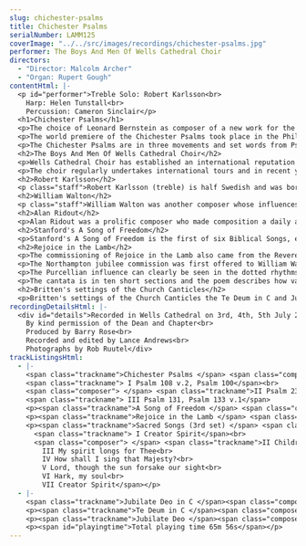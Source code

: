 ```yaml
---
slug: chichester-psalms
title: Chichester Psalms
serialNumber: LAMM125
coverImage: "../../src/images/recordings/chichester-psalms.jpg"
performer: The Boys And Men Of Wells Cathedral Choir
directors:
  - "Director: Malcolm Archer"
  - "Organ: Rupert Gough"
contentHtml: |-
  <p id="performer">Treble Solo: Robert Karlsson<br>
    Harp: Helen Tunstall<br>
    Percussion: Cameron Sinclair</p>
  <h1>Chichester Psalms</h1>
  <p>The choice of Leonard Bernstein as composer of a new work for the 1965 Southern Cathedral's Festival at Chichester Cathedral was an inspired one, and the wisdom of the organist, John Birch, and the Dean, Walter Hussey in commissioning Bernstein ensured the creation of something different and exciting, a work which was destined to become firmly in the domain of significant choral compositions of the 20th century.</p>
  <p>The world premiere of the Chichester Psalms took place in the Philharmonic Hall, New York in 1965 with the composer conducting, followed by the performance in the Chichester Festival in July that year, conducted by John Birch. It quickly established itself as an enduringly popular work with choirs. Bernstein's stunning musicianship and instinctive talent as a composer had already been proven in his world famous works for the stage, most notably in West Side Story, a brilliant score which combines classical and popular styles in a clever, highly successful and racy manner. However, Bernstein as a composer for the church was a dimension waiting to be explored. Given his own Jewish roots, it is hardly surprising that he was attracted by the idea, nor surprising that he should choose the words of the Psalms and set them in Hebrew. Wisely, he provided two versions of the work, one for orchestra and a slimmed down, but no less effective, version for organ, harp and percussion.</p>
  <p>The Chichester Psalms are in three movements and set words from Psalms 108, 100, 23, 2 and Psalms 131 and 133. The work was Bernstein's first composition after his third Symphony, the Kaddish Symphony. Both works have strongly Jewish influences, but where the Symphony is full of tension and despair, the Chichester Psalms is serene and joyful. It is a strongly tonal work showing Bernstein's reaction against a period of experimentation with twelve tone music, an experiment which he ultimately discarded as being untrue to his own natural musical personality: 'It just wasn't my music, it wasn't honest'. The declamatory opening uses the interval of the seventh, (an interval that pervades both the first and last movements) followed by an extrovert and highly rhythmic setting of Psalm 100. The serene second movement is the setting of Psalm 23, and opens with a lyrical solo to be sung by either a boy or a counter-tenor. The chorus sopranos echo the solo song until the serenity is broken by the men's voices singing verses from Psalm 2; 'Why do the heathen so furiously rage together', though the calm mood of the opening returns later. After an opening prelude to the third movement, reflecting some of the discord and tension of the second movement, the tranquil mood returns with a hushed and flowing melody in 10/4, a setting of Psalm 131 and the first verse of Psalm 133. Here, perhaps for the first time in the work, we catch a glimpse of Bernstein the stage composer, with his bursting melodic exuberance. The work ends with quiet and peaceful unaccompanied singing of the words;'behold how good and joyful a thing it is; brethren to dwell together in unity'.</p>
  <h2>The Boys And Men Of Wells Cathedral Choir</h2>
  <p>Wells Cathedral Choir has established an international reputation through its many recordings, broadcasts and tours. The choir, which sings the daily services in the cathedral, has an extensive repertoire from all historical periods. The music foundation at Wells consists of 18 boy choristers and 18 girl choristers (two separate choirs) 9 vicars choral, 3 choral scholars and 3 organists. The history of the choir is as old as the building itself and records of the Vicars Choral go back to 1136. It is known that there were boys singing in Wells even earlier than that. In the fourteenth century, the Bishop provided the choir with a proper income and built Vicars Close, a unique mediaeval street which still exists today housing all the organists and choirmen. In recent years the choir has included choral scholars who are either gap year students or postgraduates who serve for one or two years.</p>
  <p>The choir regularly undertakes international tours and in recent years it has visited Canada, the USA, France, Italy, Germany, Brazil, Singapore and New Zealand. The Choir makes an average of two recordings each year, and the Vicars Choral have also produced several recordings on their own of both sacred and secular repertoire.</p>
  <h2>Robert Karlsson</h2>
  <p class="staff">Robert Karlsson (treble) is half Swedish and was born in Orebro in 1987. He comes from a musical family; his stepfather works in the music business and his grandmother was a professional singer in Sweden. He is the oldest of five children, and he lives in Highbridge in Somerset. Robert became a chorister at Wells Cathedral and a pupil at Wells Cathedral School in September 1996 and since then he has become a regular soloist with the choir as well as Deputy Head Chorister. He has twice been a finalist in the BBC Young Chorister of the Year competition and has already sung solos on several recordings with the Cathedral Choir. When Robert is not singing, he can be found enjoying a variety of sports including rugby, football, hockey and judo.</p>
  <h2>William Walton</h2>
  <p class="staff">William Walton was another composer whose influences were in some way shaped by English Cathedral Music. He entered the choir school at Christ Church, Oxford in 1912, where he remained for six years as both chorister and undergraduate. His earliest compositions date from this time, and his Jubilate Deo also has close Christ Church connections. It was written in 1972 for the English Bach Festival and given its first performance in the Cathedral under Simon Preston, with Stephen Darlington playing the organ. Walton was present to hear it. It is a rhythmically clear-cut and exuberant setting, with double choir writing at the opening, though the central section for soloists has a more gentle treatment for the words'Be ye sure that the Lord he is God'.</p>
  <h2>Alan Ridout</h2>
  <p>Alan Ridout was a prolific composer who made composition a daily and enjoyable discipline. His wide range of works include choral and organ music, chamber music, ballets, operettas and orchestral works. He also taught composition. For the majority of his working life, he lived in the shadow of cathedral music and never more fruitfully than in Canterbury, where his musical relationship with Allan Wicks was creative and productive. It was for him that he wrote his first and second sets of Sacred Songs. Alan Ridout was very drawn by the sound of different cathedral choirs with their own distinctive characteristics, and it was after hearing the sound of Guildford Cathedral boys under Barry Rose in a TV documentary about Ridout's work'Moses and the Red Sea', that he wrote his Sacred Songs, set 3 dedicating them to the Guildford choristers. Since Guildford Cathedral was dedicated to the Holy Spirit, Barry Rose suggested that a Whitsuntide theme would be appropriate, as exemplified in the opening song which is repeated at the end;'Creator Spirit, by whose Aid'.</p>
  <h2>Stanford's A Song of Freedom</h2>
  <p>Stanford's A Song of Freedom is the first of six Biblical Songs, each bearing a specific title; others include 'A Song of Peace' and 'A Song of Wisdom'. They were published in 1909 and'A Song of Freedom' was written for the voice of baritone Harry Plunket Greene (1865-1936) who was a good friend of Stanford's. It sets verses 1-4 and 5-7 from Psalm 126 as two verses each followed by the refrain 'whereof we rejoice'. Stanford intended each of these songs to be followed by an arrangement of a well-known hymn, in this case;'Let us with a gladsome mind'</p>
  <h2>Rejoice in the Lamb</h2>
  <p>The commissioning of Rejoice in the Lamb also came from the Reverend Walter Hussey, then vicar of St Matthew's Church, Northampton, who was looking for a commissioned work to celebrate the jubilee of the building in 1943. Hussey, always a great patron of the arts, commissioned not only from composers but also artists and sculptors while he was at Northampton. These included Henry Moore and Graham Sutherland and later, when he was Dean of Chichester, John Piper amongst others.</p>
  <p>The Northampton jubilee commission was first offered to William Walton, who declined, whereupon it was offered to Benjamin Britten, who accepted. This festival cantata is scored for soloists, choir and organ and Britten chooses words from the rambling and chaotic, yet highly visionary poem Jubilate Agno by Christopher Smart, written while Smart was in a mental institution. It had been published for the first time in 1939 and Britten was introduced to it while he was in America. As Peter Porter observed:'Smart captures in his poem an innocence known only perhaps to children and the benignly insane, and in doing so shows the rest of us... that heaven does indeed lie about us'. Humphrey Carpenter, Britten's biographer, describes Rejoice in the Lamb as standing as a pair and in relation to Serenade as A Ceremony of Carols does to Hymn to St. Cecilia. '....the influence of Purcell is perceptible for the first time in Britten's music. Once more innocence is depicted in musical simplicity'.</p>
  <p>The Purcellian influence can clearly be seen in the dotted rhythms of the Hallelujah section. It is the sheer economy of musical means which makes this work so magical. There is never a wasted note and the opening of the work is simplicity itself, with unison writing which rarely moves away from middle C, the note which is the start of every child's musical knowledge.</p>
  <p>The cantata is in ten short sections and the poem describes how various aspects of creation worship God, each in their own fashion. The lyrical writing for 'my cat Jeoffry' is given to a boy soloist, and the organ accompaniment paints with vivid colour the feline athleticism of the cat 'wreathing his body seven times round with elegant quickness'. Equally athletic is the mouse, sung by the alto, whilst calm and poetic are the flowers, lyrically painted by the tenor soloist. Smart personifies the flower as 'glorifying God' and 'the root parries the adversary' whilst Britten's music responds with sublime integrity. Smart also describes his own suffering and likens the misunderstanding and mistreatment he has suffered to the suffering of Christ, though Christ's deliverance from these is an occasion to praise him. The bass solo in the eighth section describes four letters of the alphabet (ÔH is a spirit' being a pun on 'aspirate') and the ninth section for full chorus describes the musical instruments and how they praise God, before the Hallelujah section returns to finish the work.</p>
  <h2>Britten's settings of the Church Canticles</h2>
  <p>Britten's settings of the Church Canticles the Te Deum in C and Jubilate Deo though written at separate times, work well as a pair, since they are in the same key. The Te Deum was written for Maurice Vinden and the choir of St Mark's, North Audley Street, London, and the Jubilate for the choir of St. George's Chapel, Windsor, at the request of H.R.H. the Duke of Edinburgh. Britten's ingenious and original treatment of these texts reflects the musical imagination of a man unhampered by the sound of other familiar settings. Since he was not a church musician, he was able to approach these commissions from an entirely fresh viewpoint, and in so doing he created two enduring masterpieces. Again, musical simplicity is the key, and never more effectively than in the opening of the Te Deum in C which is built entirely on various inversions of a C major chord. The words'Thou art the King of glory, O Christ' are seen through the eyes of a child, with a hauntingly lyrical treble solo. The vocal writing throughout the work is always colourfully and perfectly matched to the words, and the organ part is always supportive, effective and never lacking in interest. The charming Jubilate Deo is a concise and vivacious setting with a lively accompaniment and the bell-like opening consists of answering phrases from the upper and lower voices.</p>
recordingDetailsHtml: |-
  <div id="details">Recorded in Wells Cathedral on 3rd, 4th, 5th July 2000<br>
    By kind permission of the Dean and Chapter<br>
    Produced by Barry Rose<br>
    Recorded and edited by Lance Andrews<br>
    Photographs by Rob Ruutel</div>
trackListingsHtml:
  - |-
    <span class="trackname">Chichester Psalms </span> <span class="composer">Leonard Bernstein</span><br>
    <span class="trackname"> I Psalm 108 v.2, Psalm 100</span><br>
    <span class="composer"> </span> <span class="trackname">II Psalm 23, Psalm 2 vv.1-4</span><br>
    <span class="trackname"> III Psalm 131, Psalm 133 v.1</span>
    <p><span class="trackname">A Song of Freedom </span> <span class="composer">Charles Villiers Stanford</span></p>
    <p><span class="trackname">Rejoice in the Lamb </span> <span class="composer">Benjamin Britten</span></p>
    <p><span class="trackname">Sacred Songs (3rd set) </span> <span class="composer">Alan Ridout</span><br>
      <span class="trackname"> I Creator Spirit</span><br>
      <span class="composer"> </span> <span class="trackname">II Children of the Heavenly King<br>
        III My spirit longs for Thee<br>
        IV How shall I sing that Majesty?<br>
        V Lord, though the sun forsake our sight<br>
        VI Hark, my soul<br>
        VII Creator Spirit</span></p>
  - |-
    <span class="trackname">Jubilate Deo in C </span><span class="composer">Benjamin Britten</span>
    <p><span class="trackname">Te Deum in C </span><span class="composer">Benjamin Britten</span></p>
    <p><span class="trackname">Jubilate Deo </span><span class="composer">William Walton</span></p>
    <p><span id="playingtime">Total playing time 65m 56s</span></p>
---
```


